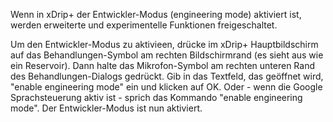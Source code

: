 Wenn in xDrip+ der Entwickler-Modus (engineering mode) aktiviert ist, werden erweiterte und experimentelle Funktionen freigeschaltet.

Um den Entwickler-Modus zu aktivieen, drücke im xDrip+ Hauptbildschirm auf das Behandlungen-Symbol am rechten Bildschirmrand (es sieht aus wie ein Reservoir). Dann halte das Mikrofon-Symbol am rechten unteren Rand des Behandlungen-Dialogs gedrückt. Gib in das Textfeld, das geöffnet wird, "enable engineering mode" ein und klicken auf OK. Oder - wenn die Google Sprachsteuerung aktiv ist - sprich das Kommando "enable engineering mode". Der Entwickler-Modus ist nun aktiviert.